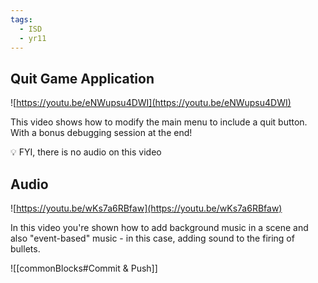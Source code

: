 ```yaml
---
tags:
  - ISD
  - yr11
---
```



## Quit Game Application

![https://youtu.be/eNWupsu4DWI](https://youtu.be/eNWupsu4DWI)

This video shows how to modify the main menu to include a quit button. With a bonus debugging session at the end!

<aside>

💡 FYI, there is no audio on this video

</aside>

## Audio

![https://youtu.be/wKs7a6RBfaw](https://youtu.be/wKs7a6RBfaw)

In this video you're shown how to add background music in a scene and also "event-based" music - in this case, adding sound to the firing of bullets.

  ![[commonBlocks#Commit & Push]]